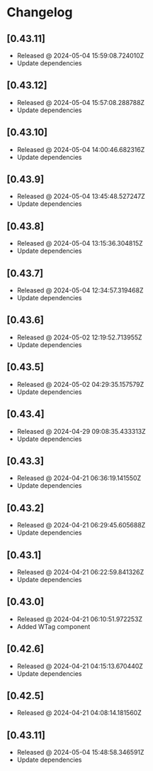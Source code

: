 # Changelog

## [0.43.11]

- Released @ 2024-05-04 15:59:08.724010Z
- Update dependencies

## [0.43.12]

- Released @ 2024-05-04 15:57:08.288788Z
- Update dependencies

## [0.43.10]

- Released @ 2024-05-04 14:00:46.682316Z
- Update dependencies

## [0.43.9]

- Released @ 2024-05-04 13:45:48.527247Z
- Update dependencies

## [0.43.8]

- Released @ 2024-05-04 13:15:36.304815Z
- Update dependencies

## [0.43.7]

- Released @ 2024-05-04 12:34:57.319468Z
- Update dependencies

## [0.43.6]

- Released @ 2024-05-02 12:19:52.713955Z
- Update dependencies

## [0.43.5]

- Released @ 2024-05-02 04:29:35.157579Z
- Update dependencies

## [0.43.4]

- Released @ 2024-04-29 09:08:35.433313Z
- Update dependencies

## [0.43.3]

- Released @ 2024-04-21 06:36:19.141550Z
- Update dependencies

## [0.43.2]

- Released @ 2024-04-21 06:29:45.605688Z
- Update dependencies

## [0.43.1]

- Released @ 2024-04-21 06:22:59.841326Z
- Update dependencies

## [0.43.0]

- Released @ 2024-04-21 06:10:51.972253Z
- Added WTag component

## [0.42.6]

- Released @ 2024-04-21 04:15:13.670440Z
- Update dependencies

## [0.42.5]

- Released @ 2024-04-21 04:08:14.181560Z

## [0.43.11]

- Released @ 2024-05-04 15:48:58.346591Z
- Update dependencies
